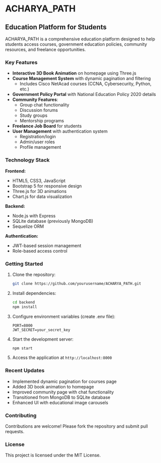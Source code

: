 # ACHARYA_PATH

## Education Platform for Students

ACHARYA_PATH is a comprehensive education platform designed to help students access courses, government education policies, community resources, and freelance opportunities.

### Key Features

- **Interactive 3D Book Animation** on homepage using Three.js
- **Course Management System** with dynamic pagination and filtering
  - Includes Cisco NetAcad courses (CCNA, Cybersecurity, Python, etc.)
- **Government Policy Portal** with National Education Policy 2020 details
- **Community Features**:
  - Group chat functionality
  - Discussion forums
  - Study groups
  - Mentorship programs
- **Freelance Job Board** for students
- **User Management** with authentication system
  - Registration/login
  - Admin/user roles
  - Profile management

### Technology Stack

**Frontend:**
- HTML5, CSS3, JavaScript
- Bootstrap 5 for responsive design
- Three.js for 3D animations
- Chart.js for data visualization

**Backend:**
- Node.js with Express
- SQLite database (previously MongoDB)
- Sequelize ORM

**Authentication:**
- JWT-based session management
- Role-based access control

### Getting Started

1. Clone the repository:
   ```bash
   git clone https://github.com/yourusername/ACHARYA_PATH.git
   ```
2. Install dependencies:
   ```bash
   cd backend
   npm install
   ```
3. Configure environment variables (create .env file):
   ```
   PORT=8000
   JWT_SECRET=your_secret_key
   ```
4. Start the development server:
   ```bash
   npm start
   ```
5. Access the application at `http://localhost:8000`

### Recent Updates

- Implemented dynamic pagination for courses page
- Added 3D book animation to homepage
- Improved community page with chat functionality
- Transitioned from MongoDB to SQLite database
- Enhanced UI with educational image carousels

### Contributing

Contributions are welcome! Please fork the repository and submit pull requests.

### License

This project is licensed under the MIT License.
